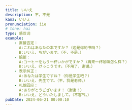 ```yaml
---
title: いいえ
description: 不，不是
kana: いいえ
pronunciation: iie
# tone: hai
type: 感叹词
example:
    - 直接否定：
      A:これはあなたの本ですか？（这是你的书吗？）
      B:いいえ、ちがいます。（不，不是。）
    - 婉拒：
      A:コーヒーをもう一杯いかがですか？（再来一杯咖啡怎么样？）
      B:いいえ、けっこうです。（不用了，谢谢。）
    - 表示纠正：
      A:あなたは学生ですね？（你是学生吧？）
      B:いいえ、先生です。（不，我是老师。）
    - 礼貌回应：
      A:ありがとうございます！（谢谢！）
      B:いいえ、どういたしまして。（不客气。）
pubDate: 2024-06-21 00:00:10
---
```

